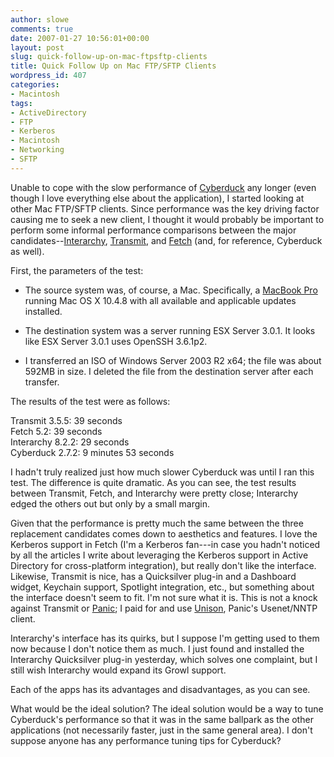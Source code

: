 ```yaml
---
author: slowe
comments: true
date: 2007-01-27 10:56:01+00:00
layout: post
slug: quick-follow-up-on-mac-ftpsftp-clients
title: Quick Follow Up on Mac FTP/SFTP Clients
wordpress_id: 407
categories:
- Macintosh
tags:
- ActiveDirectory
- FTP
- Kerberos
- Macintosh
- Networking
- SFTP
---
```


Unable to cope with the slow performance of [Cyberduck](http://cyberduck.ch/) any longer (even though I love everything else about the application), I started looking at other Mac FTP/SFTP clients. Since performance was the key driving factor causing me to seek a new client, I thought it would probably be important to perform some informal performance comparisons between the major candidates--[Interarchy](http://www.interarchy.com/), [Transmit](http://www.panic.com/transmit/), and [Fetch](http://www.fetchsoftworks.com/) (and, for reference, Cyberduck as well).

First, the parameters of the test:

* The source system was, of course, a Mac. Specifically, a [MacBook Pro](http://www.apple.com/macbookpro/) running Mac OS X 10.4.8 with all available and applicable updates installed.

* The destination system was a server running ESX Server 3.0.1. It looks like ESX Server 3.0.1 uses OpenSSH 3.6.1p2.

* I transferred an ISO of Windows Server 2003 R2 x64; the file was about 592MB in size. I deleted the file from the destination server after each transfer.

The results of the test were as follows:

Transmit 3.5.5: 39 seconds  
Fetch 5.2: 39 seconds  
Interarchy 8.2.2: 29 seconds  
Cyberduck 2.7.2: 9 minutes 53 seconds

I hadn't truly realized just how much slower Cyberduck was until I ran this test. The difference is quite dramatic. As you can see, the test results between Transmit, Fetch, and Interarchy were pretty close; Interarchy edged the others out but only by a small margin.

Given that the performance is pretty much the same between the three replacement candidates comes down to aesthetics and features. I love the Kerberos support in Fetch (I'm a Kerberos fan---in case you hadn't noticed by all the articles I write about leveraging the Kerberos support in Active Directory for cross-platform integration), but really don't like the interface. Likewise, Transmit is nice, has a Quicksilver plug-in and a Dashboard widget, Keychain support, Spotlight integration, etc., but something about the interface doesn't seem to fit. I'm not sure what it is. This is not a knock against Transmit or [Panic](http://www.panic.com/); I paid for and use [Unison](http://www.panic.com/unison/), Panic's Usenet/NNTP client.

Interarchy's interface has its quirks, but I suppose I'm getting used to them now because I don't notice them as much. I just found and installed the Interarchy Quicksilver plug-in yesterday, which solves one complaint, but I still wish Interarchy would expand its Growl support.

Each of the apps has its advantages and disadvantages, as you can see.

What would be the ideal solution? The ideal solution would be a way to tune Cyberduck's performance so that it was in the same ballpark as the other applications (not necessarily faster, just in the same general area). I don't suppose anyone has any performance tuning tips for Cyberduck?
